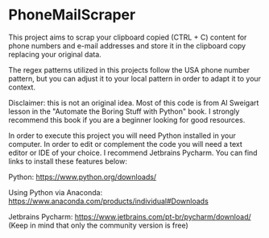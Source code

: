 # PhoneMailScraper

This project aims to scrap your clipboard copied (CTRL + C) content for phone numbers and e-mail addresses and store it in the clipboard copy replacing your original data.

The regex patterns utilized in this projects follow the USA phone number pattern, but you can adjust it to your local pattern in order to adapt it to your context. 

Disclaimer: this is not an original idea. Most of this code is from Al Sweigart lesson in the "Automate the Boring Stuff with Python" book. I strongly recommend this book if you are a beginner looking for good resources.

In order to execute this project you will need Python installed in your computer. In order to edit or complement the code you will need a text editor or IDE of your choice. I recommend Jetbrains Pycharm. You can find links to install these features below:

Python: https://www.python.org/downloads/

Using Python via Anaconda: https://www.anaconda.com/products/individual#Downloads

Jetbrains Pycharm: https://www.jetbrains.com/pt-br/pycharm/download/ (Keep in mind that only the community version is free)
